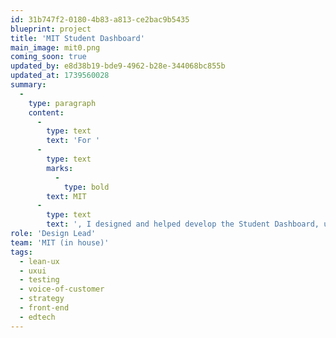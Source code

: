 ```yaml
---
id: 31b747f2-0180-4b83-a813-ce2bac9b5435
blueprint: project
title: 'MIT Student Dashboard'
main_image: mit0.png
coming_soon: true
updated_by: e8d38b19-bde9-4962-b28e-344068bc855b
updated_at: 1739560028
summary:
  -
    type: paragraph
    content:
      -
        type: text
        text: 'For '
      -
        type: text
        marks:
          -
            type: bold
        text: MIT
      -
        type: text
        text: ', I designed and helped develop the Student Dashboard, using a Lean UX process of rapid iteration and feedback from students.'
role: 'Design Lead'
team: 'MIT (in house)'
tags:
  - lean-ux
  - uxui
  - testing
  - voice-of-customer
  - strategy
  - front-end
  - edtech
---
```

